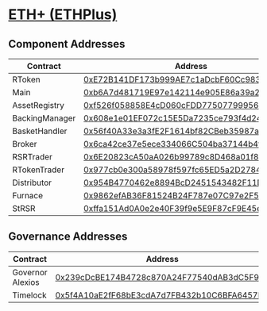 # [ETH+ (ETHPlus)](https://etherscan.io/address/0xE72B141DF173b999AE7c1aDcbF60Cc9833Ce56a8)

## Component Addresses

| Contract       | Address                                                                                                               | Implementation                                                                                                             | Version |
| -------------- | --------------------------------------------------------------------------------------------------------------------- | -------------------------------------------------------------------------------------------------------------------------- | ------- |
| RToken         | [0xE72B141DF173b999AE7c1aDcbF60Cc9833Ce56a8](https://etherscan.io/address/0xE72B141DF173b999AE7c1aDcbF60Cc9833Ce56a8) | [0x5643d5ac6b79ae8467cf2f416da6d465d8e7d9c1](https://etherscan.io/address/0x5643d5ac6b79ae8467cf2f416da6d465d8e7d9c1#code) | 2.1.0   |
| Main           | [0xb6A7d481719E97e142114e905E86a39a2Fa0dfD2](https://etherscan.io/address/0xb6A7d481719E97e142114e905E86a39a2Fa0dfD2) | [0x143c35bfe04720394ebd18abeca83ea9d8bede2f](https://etherscan.io/address/0x143c35bfe04720394ebd18abeca83ea9d8bede2f#code) | 2.0.0   |
| AssetRegistry  | [0xf526f058858E4cD060cFDD775077999562b31bE0](https://etherscan.io/address/0xf526f058858E4cD060cFDD775077999562b31bE0) | [0x5a004f70b2450e909b4048050c585549ab8afeb8](https://etherscan.io/address/0x5a004f70b2450e909b4048050c585549ab8afeb8#code) | 2.0.0   |
| BackingManager | [0x608e1e01EF072c15E5Da7235ce793f4d24eCa67B](https://etherscan.io/address/0x608e1e01EF072c15E5Da7235ce793f4d24eCa67B) | [0xa0d4b6ad503e776457dbf4695d462ddf8621a1cc](https://etherscan.io/address/0xa0d4b6ad503e776457dbf4695d462ddf8621a1cc#code) | 2.0.0   |
| BasketHandler  | [0x56f40A33e3a3fE2F1614bf82CBeb35987ac10194](https://etherscan.io/address/0x56f40A33e3a3fE2F1614bf82CBeb35987ac10194) | [0x5c13b3b6f40ad4bf7aa4793f844ba24e85482030](https://etherscan.io/address/0x5c13b3b6f40ad4bf7aa4793f844ba24e85482030#code) | 2.1.0   |
| Broker         | [0x6ca42ce37e5ece334066C504ba37144b4f14D50a](https://etherscan.io/address/0x6ca42ce37e5ece334066C504ba37144b4f14D50a) | [0x89209a52d085d975b14555f3e828f43fb7eaf3b7](https://etherscan.io/address/0x89209a52d085d975b14555f3e828f43fb7eaf3b7#code) | 2.1.0   |
| RSRTrader      | [0x6E20823cA50aA026b99789c8D468a01f8aA3581C](https://etherscan.io/address/0x6E20823cA50aA026b99789c8D468a01f8aA3581C) | [](https://etherscan.io/address/#code)                                                                                     | 2.0.0   |
| RTokenTrader   | [0x977cb0e300a58978f597fc65ED5a2D2784D2DCF9](https://etherscan.io/address/0x977cb0e300a58978f597fc65ED5a2D2784D2DCF9) | [0xe5bd2249118b6a4b39be195951579dc9af05029a](https://etherscan.io/address/0xe5bd2249118b6a4b39be195951579dc9af05029a#code) | 2.0.0   |
| Distributor    | [0x954B4770462e8894BcD2451543482F11DC160e1e](https://etherscan.io/address/0x954B4770462e8894BcD2451543482F11DC160e1e) | [](https://etherscan.io/address/#code)                                                                                     | 2.0.0   |
| Furnace        | [0x9862efAB36F81524B24F787e07C97e2F5A6c206e](https://etherscan.io/address/0x9862efAB36F81524B24F787e07C97e2F5A6c206e) | [](https://etherscan.io/address/#code)                                                                                     | 2.0.0   |
| StRSR          | [0xffa151Ad0A0e2e40F39f9e5E9F87cF9E45e819dd](https://etherscan.io/address/0xffa151Ad0A0e2e40F39f9e5E9F87cF9E45e819dd) | [0xfda8c62d86e426d5fb653b6c44a455bb657b693f](https://etherscan.io/address/0xfda8c62d86e426d5fb653b6c44a455bb657b693f#code) | 2.1.0   |

## Governance Addresses

| Contract         | Address                                                                                                               | Implementation                         | Version |
| ---------------- | --------------------------------------------------------------------------------------------------------------------- | -------------------------------------- | ------- |
| Governor Alexios | [0x239cDcBE174B4728c870A24F77540dAB3dC5F981](https://etherscan.io/address/0x239cDcBE174B4728c870A24F77540dAB3dC5F981) | [](https://etherscan.io/address/#code) | 1       |
| Timelock         | [0x5f4A10aE2fF68bE3cdA7d7FB432b10C6BFA6457B](https://etherscan.io/address/0x5f4A10aE2fF68bE3cdA7d7FB432b10C6BFA6457B) | [](https://etherscan.io/address/#code) | N/A     |
